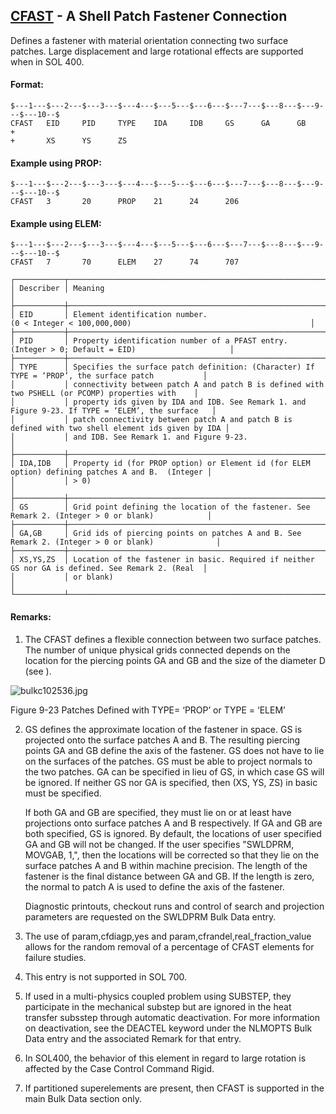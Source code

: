 ## [CFAST](https://nexus.hexagon.com/documentationcenter/bundle/MSC_Nastran_2022.4/page/Nastran_Combined_Book/qrg/bulkc1/TOC.CFAST.xhtml) - A Shell Patch Fastener Connection

Defines a fastener with material orientation connecting two surface patches. Large displacement and large rotational effects are supported when in SOL 400.

#### Format:

```nastran
$---1---$---2---$---3---$---4---$---5---$---6---$---7---$---8---$---9---$---10--$
CFAST   EID     PID     TYPE    IDA     IDB     GS      GA      GB      +       
+       XS      YS      ZS                                                      
```

#### Example using PROP:

```nastran
$---1---$---2---$---3---$---4---$---5---$---6---$---7---$---8---$---9---$---10--$
CFAST   3       20      PROP    21      24      206                             
```

#### Example using ELEM:

```nastran
$---1---$---2---$---3---$---4---$---5---$---6---$---7---$---8---$---9---$---10--$
CFAST   7       70      ELEM    27      74      707                             
```

```text
┌───────────┬───────────────────────────────────────────────────────────────────────────────────────────────────┐
│ Describer │ Meaning                                                                                           │
├───────────┼───────────────────────────────────────────────────────────────────────────────────────────────────┤
│ EID       │ Element identification number. (0 < Integer < 100,000,000)                                        │
├───────────┼───────────────────────────────────────────────────────────────────────────────────────────────────┤
│ PID       │ Property identification number of a PFAST entry. (Integer > 0; Default = EID)                     │
├───────────┼───────────────────────────────────────────────────────────────────────────────────────────────────┤
│ TYPE      │ Specifies the surface patch definition: (Character) If TYPE = ‘PROP’, the surface patch           │
│           │ connectivity between patch A and patch B is defined with two PSHELL (or PCOMP) properties with    │
│           │ property ids given by IDA and IDB. See Remark 1. and Figure 9-23. If TYPE = ‘ELEM’, the surface   │
│           │ patch connectivity between patch A and patch B is defined with two shell element ids given by IDA │
│           │ and IDB. See Remark 1. and Figure 9-23.                                                           │
├───────────┼───────────────────────────────────────────────────────────────────────────────────────────────────┤
│ IDA,IDB   │ Property id (for PROP option) or Element id (for ELEM option) defining patches A and B.  (Integer │
│           │ > 0)                                                                                              │
├───────────┼───────────────────────────────────────────────────────────────────────────────────────────────────┤
│ GS        │ Grid point defining the location of the fastener. See Remark 2. (Integer > 0 or blank)            │
├───────────┼───────────────────────────────────────────────────────────────────────────────────────────────────┤
│ GA,GB     │ Grid ids of piercing points on patches A and B. See Remark 2. (Integer > 0 or blank)              │
├───────────┼───────────────────────────────────────────────────────────────────────────────────────────────────┤
│ XS,YS,ZS  │ Location of the fastener in basic. Required if neither GS nor GA is defined. See Remark 2. (Real  │
│           │ or blank)                                                                                         │
└───────────┴───────────────────────────────────────────────────────────────────────────────────────────────────┘
```

#### Remarks:

1. The CFAST defines a flexible connection between two surface patches. The number of unique physical grids connected depends on the location for the piercing points GA and GB and the size of the diameter D (see  ).

![bulkc102536.jpg](https://help-be.hexagonmi.com/bundle/MSC_Nastran_2022.4/page/Nastran_Combined_Book/qrg/bulkc1/../../../assets/bulkc102536.jpg?_LANG=enus)

Figure 9-23 Patches Defined with TYPE= ‘PROP’ or TYPE = ‘ELEM’

2. GS defines the approximate location of the fastener in space. GS is projected onto the surface patches A and B. The resulting piercing points GA and GB define the axis of the fastener. GS does not have to lie on the surfaces of the patches. GS must be able to project normals to the two patches. GA can be specified in lieu of GS, in which case GS will be ignored. If neither GS nor GA is specified, then (XS, YS, ZS) in basic must be specified.

     If both GA and GB are specified, they must lie on or at least have projections onto surface patches A and B respectively. If GA and GB are both specified, GS is ignored. By default, the locations of user specified GA and GB will not be changed. If the user specifies "SWLDPRM, MOVGAB, 1,", then the locations will be corrected so that they lie on the surface patches A and B within machine precision. The length of the fastener is the final distance between GA and GB. If the length is zero, the normal to patch A is used to define the axis of the fastener.

     Diagnostic printouts, checkout runs and control of search and projection parameters are requested on the SWLDPRM Bulk Data entry.

3. The use of param,cfdiagp,yes and param,cfrandel,real_fraction_value allows for the random removal of a percentage of CFAST elements for failure studies.
4. This entry is not supported in SOL 700.
5. If used in a multi-physics coupled problem using SUBSTEP, they participate in the mechanical substep but are ignored in the heat transfer subsstep through automatic deactivation. For more information on deactivation, see the DEACTEL keyword under the NLMOPTS Bulk Data entry and the associated Remark   for that entry.
6. In SOL400, the behavior of this element in regard to large rotation is affected by the Case Control Command Rigid.
7. If partitioned superelements are present, then CFAST is supported in the main Bulk Data section only.
